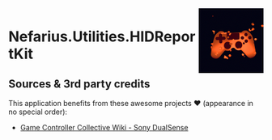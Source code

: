 <img src="assets/logo-128x128.png" align="right" />

# Nefarius.Utilities.HIDReportKit

## Sources & 3rd party credits

This application benefits from these awesome projects ❤ (appearance in no special order):

- [Game Controller Collective Wiki - Sony DualSense](https://controllers.fandom.com/wiki/Sony_DualSense)
